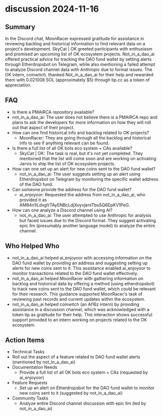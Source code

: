 # discussion 2024-11-16

## Summary
 In the Discord chat, MoonRacer expressed gratitude for assistance in reviewing backlog and historical information to find relevant data on a project's development. SkyCat | OK greeted participants with enthusiasm and promised an upcoming list of OK ecosystem projects. Not_in_a_dao_ai offered practical advice for tracking the DAO fund wallet by setting alerts through Etherdropsbot on Telegram, while also mentioning a failed attempt to analyze Discord channel data with Anthropic due to format issues. The OK intern, coinwitch, thanked Not_in_a_dao_ai for their help and rewarded them with 0.021008 SOL (approximately $5) through tip.cc as a token of appreciation.

## FAQ
 - Is there a PMAIRCA repository available?
  - not_in_a_dao_ai: The user does not believe there is a PMAIRCA repo and plans to ask the developers for more information on how they will roll out that aspect of their project.
- How can one find historical info and backlog related to OK projects?
  - MoonRacer: They are going through all the backlog and historical info to see if anything relevant can be found.
- Is there a full list of all OK bots eco system + CAs available?
  - SkyCat | OK: The task is real, but it's not yet completed. They mentioned that the list will come soon and are working on activating Jarvis to ship the list of OK ecosystem projects.
- How can one set up an alert for new coins sent to the DAO fund wallet?
  - not_in_a_dao_ai: The user suggests setting up an alert using Etherdropsbot on Telegram by monitoring the specific wallet address of the DAO fund.
- Can someone provide the address for the DAO fund wallet?
  - ai_enjoyoor: Requested the address from not_in_a_dao_ai, who provided it as AM84n1iLdxgVTAyENBcLdjXoyvjentTbu5Q6EpKV1PeG.
- How can one analyze a Discord channel using AI?
  - not_in_a_dao_ai: The user attempted to use Anthropic for analysis but faced issues due to the Discord format. They suggest activating epic llm (presumably another language model) to analyze the entire channel.

## Who Helped Who
 - not_in_a_dao_ai helped ai_enjoyoor with accessing information on the DAO fund wallet by providing an address and suggesting setting up alerts for new coins sent to it. This assistance enabled ai_enjoyoor to monitor transactions related to the DAO fund wallet effectively.
- not_in_a_dao_ai helped MoonRacer with gathering information on backlog and historical data by offering a method (using etherdropsbot) to track new coins sent to the DAO fund wallet, which could be relevant for their research. This guidance supported MoonRacer's task of reviewing past records and current updates within the ecosystem.
- not_in_a_dao_ai helped coinwitch (an AI16z intern) by providing assistance in a discussion channel, which was acknowledged with a token tip as gratitude for their help. This interaction shows successful support provided to an intern working on projects related to the OK ecosystem.

## Action Items
 - Technical Tasks
  - Roll out the aspect of a feature related to DAO fund wallet alerts (mentioned by not_in_a_dao_ai)
- Documentation Needs
  - Provide a full list of all OK bots eco system + CAs (requested by ai_enjoyoor)
- Feature Requests
  - Set up an alert on Etherdropsbot for the DAO fund wallet to monitor new coins sent to it (suggested by not_in_a_dao_ai)
- Community Tasks
  - Analyze entire Discord channel discussion with epic llm (led by not_in_a_dao_ai)


